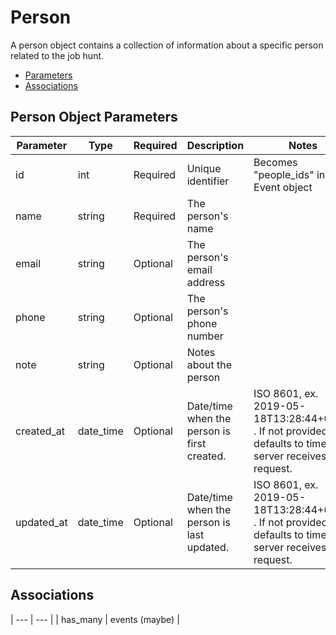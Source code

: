 # Person #

A person object contains a collection of information about a specific person related to the job hunt.

- [Parameters](#person_object_parameters "Parameters")
- [Associations](#associations "Associations")

## Person Object Parameters ##

| Parameter | Type | Required | Description | Notes |
| --- | --- | --- | --- | --- |
| id | int | Required | Unique identifier | Becomes "people_ids" in Event object |
| name | string | Required | The person's name | |
| email | string | Optional | The person's email address | |
| phone | string | Optional | The person's phone number | |
| note | string | Optional | Notes about the person | |
| created_at | date_time | Optional | Date/time when the person is first created. | ISO 8601, ex. 2019-05-18T13:28:44+00:00 . If not provided, defaults to time server receives the request. |
| updated_at | date_time | Optional | Date/time when the person is last updated. | ISO 8601, ex. 2019-05-18T13:28:44+00:00 . If not provided, defaults to time server receives the request. |

## Associations ##
| --- | --- |
| has_many | events (maybe) |
